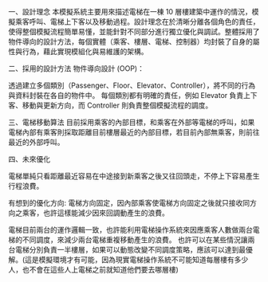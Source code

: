一、設計理念
本模擬系統主要用來描述電梯在一棟 10 層樓建築中運作的情況，模擬乘客呼叫、電梯上下客以及移動過程。設計理念在於清晰分離各個角色的責任，使得整個模擬流程簡單易懂，並能針對不同部分進行獨立優化與調試。整體採用了物件導向的設計方法，每個實體（乘客、樓層、電梯、控制器）均封裝了自身的屬性與行為，藉此實現模組化與易維護的架構。

二、採用的設計方法
物件導向設計 (OOP)：

透過建立多個類別（Passenger、Floor、Elevator、Controller），將不同的行為與資料封裝在各自的物件中。
每個類別都有明確的責任，例如 Elevator 負責上下客、移動與更新方向，而 Controller 則負責整個模擬流程的調度。

三、電梯移動算法
目前採用乘客的內部目標，和乘客在外部等電梯的呼叫，如果電梯內部有乘客則採取距離目前樓層最近的內部目標，若目前內部無乘客，則前往最近的外部呼叫。

四、未來優化

電梯單純只看距離最近容易在中途接到新乘客之後又往回頭走，不停上下容易產生行程浪費。

有想到的優化方向: 
電梯方向固定，因內部乘客使電梯方向固定之後就只接收同方向之乘客，也許這樣能減少因來回調動產生的浪費。

電梯目前兩台的運作邏輯一致，也許能利用電梯操作系統來因應乘客人數做兩台電梯的不同調度，來減少兩台電梯重複移動產生的浪費。
也許可以在某些情況讓兩台電梯分別負責一半樓層，如果可以動態改變不同調度策略，應該可以達到最優解。(這是模擬環境才有可能，因為現實電梯操作系統不可能知道每層樓有多少人，也不會在這些人上電梯之前就知道他們要去哪層樓)
